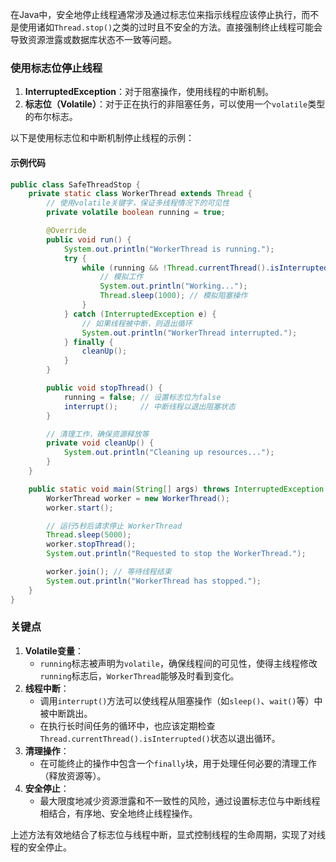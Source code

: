 在Java中，安全地停止线程通常涉及通过标志位来指示线程应该停止执行，而不是使用诸如`Thread.stop()`之类的过时且不安全的方法。直接强制终止线程可能会导致资源泄露或数据库状态不一致等问题。

### 使用标志位停止线程
1. **InterruptedException**：对于阻塞操作，使用线程的中断机制。
2. **标志位（Volatile）**：对于正在执行的非阻塞任务，可以使用一个`volatile`类型的布尔标志。

以下是使用标志位和中断机制停止线程的示例：

#### 示例代码
```java
public class SafeThreadStop {  
    private static class WorkerThread extends Thread {  
        // 使用volatile关键字，保证多线程情况下的可见性  
        private volatile boolean running = true;  

        @Override  
        public void run() {  
            System.out.println("WorkerThread is running.");  
            try {  
                while (running && !Thread.currentThread().isInterrupted()) {  
                    // 模拟工作  
                    System.out.println("Working...");  
                    Thread.sleep(1000); // 模拟阻塞操作  
                }  
            } catch (InterruptedException e) {  
                // 如果线程被中断，则退出循环  
                System.out.println("WorkerThread interrupted.");  
            } finally {  
                cleanUp();  
            }  
        }  

        public void stopThread() {  
            running = false; // 设置标志位为false  
            interrupt();     // 中断线程以退出阻塞状态  
        }  

        // 清理工作，确保资源释放等  
        private void cleanUp() {  
            System.out.println("Cleaning up resources...");  
        }  
    }  

    public static void main(String[] args) throws InterruptedException {  
        WorkerThread worker = new WorkerThread();  
        worker.start();  

        // 运行5秒后请求停止 WorkerThread  
        Thread.sleep(5000);  
        worker.stopThread();  
        System.out.println("Requested to stop the WorkerThread.");  

        worker.join(); // 等待线程结束  
        System.out.println("WorkerThread has stopped.");  
    }  
}
```

### 关键点
1. **Volatile变量**：
    - `running`标志被声明为`volatile`，确保线程间的可见性，使得主线程修改`running`标志后，`WorkerThread`能够及时看到变化。
2. **线程中断**：
    - 调用`interrupt()`方法可以使线程从阻塞操作（如`sleep()`、`wait()`等）中被中断跳出。
    - 在执行长时间任务的循环中，也应该定期检查`Thread.currentThread().isInterrupted()`状态以退出循环。
3. **清理操作**：
    - 在可能终止的操作中包含一个`finally`块，用于处理任何必要的清理工作（释放资源等）。
4. **安全停止**：
    - 最大限度地减少资源泄露和不一致性的风险，通过设置标志位与中断线程相结合，有序地、安全地终止线程操作。

上述方法有效地结合了标志位与线程中断，显式控制线程的生命周期，实现了对线程的安全停止。

